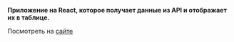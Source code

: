 **Приложение на React, которое получает данные из API и отображает их в таблице.**

Посмотреть на [сайте](https://che4ve.github.io/todo-table-app/)
